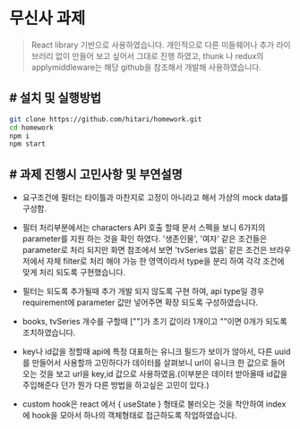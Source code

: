 # 무신사 과제

> React library 기반으로 사용하였습니다. 개인적으로 다른 미들웨어나 추가 라이브러리 없이 만들어 보고 싶어서 그대로 진행 하였고, thunk 나 redux의 applymiddleware는 해당 github을 참조해서 개발해 사용하였습니다.

## # 설치 및 실행방법

```sh
git clone https://github.com/hitari/homework.git
cd homework
npm i
npm start
```

## # 과제 진행시 고민사항 및 부연설명

- 요구조건에 필터는 타이틀과 마찬지로 고정이 아니라고 해서 가상의 mock data를 구성함.
- 필터 처리부분에서는 characters API 호출 할때 문서 스펙을 보니 6가지의 parameter를 지원 하는 것을 확인 하였다. '생존인물', '여자' 같은 조건들은 parameter로 처리 되지만 화면 참조에서 보면 'tvSeries 없음' 같은 조건은 브라우저에서 자체 filter로 처리 해야 가능 한 영역이라서 type을 분리 하여 각각 조건에 맞게 처리 되도록 구현했습니다.

- 필터는 되도록 추가될때 추가 개발 되지 않도록 구현 하여, api type일 경우 requirement에 parameter 값만 넣어주면 확장 되도록 구성하였습니다.

- books, tvSeries 개수를 구할때 [""]가 초기 값이라 1개이고 ""이면 0개가 되도록 조치하였습니다.

- key나 id값을 정할때 api에 특정 대표하는 유니크 필드가 보이가 않아서, 다른 uuid를 만들어서 사용할까 고민하다가 데이터를 살펴보니 url이 유니크 한 값으로 들어오는 것을 보고 url을 key,id 값으로 사용하였음.(이부분은 데이터 받아올때 id값을 주입해준다 던가 뭔가 다른 방법을 하고싶은 고민이 있다.)

- custom hook은 react 에서 { useState } 형태로 불러오는 것을 착안하여 index에 hook을 모아서 하나의 객체형태로 접근하도록 작업하였습니다.
